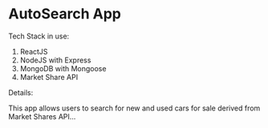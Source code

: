 AutoSearch App
=====

Tech Stack in use:
1. ReactJS
2. NodeJS with Express
3. MongoDB with Mongoose
4. Market Share API

Details:

This app allows users to search for new and used cars for sale derived from Market Shares API...
